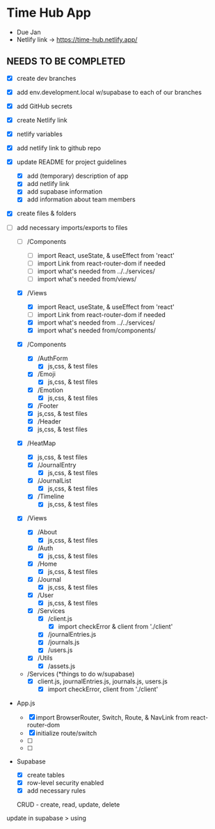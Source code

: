 # Time Hub App

- Due Jan
- Netlify link -> https://time-hub.netlify.app/

## NEEDS TO BE COMPLETED

- [x] create dev branches
- [x] add env.development.local w/supabase to each of our branches
- [x] add GitHub secrets
- [x] create Netlify link
- [x] netlify variables
- [x] add netlify link to github repo
- [x] update README for project guidelines
  - [x] add (temporary) description of app
  - [x] add netlify link
  - [x] add supabase information
  - [x] add information about team members

- [x] create files & folders
- [ ] add necessary imports/exports to files

  - [ ] /Components
    - [ ] import React, useState, & useEffect from 'react'
    - [ ] import Link from react-router-dom if needed
    - [ ] import what's needed from ../../services/
    - [ ] import what's needed from/views/
  - [x] /Views
    - [x] import React, useState, & useEffect from 'react'
    - [ ] import Link from react-router-dom if needed
    - [x] import what's needed from ../../services/
    - [x] import what's needed from/components/

  - [x] /Components
    - [x] /AuthForm
      - [x] js,css, & test files
    - [x] /Emoji
      - [x] js,css, & test files
    - [x] /Emotion
      - [x] js,css, & test files
    - [x] /Footer
     - [x] js,css, & test files
     - [x] /Header
      - [x] js,css, & test files
  - [x] /HeatMap
    - [x] js,css, & test files
    - [x] /JournalEntry
      - [x] js,css, & test files
    - [x] /JournalList
      - [x] js,css, & test files
    - [x] /Timeline
      - [x] js,css, & test files
  - [x] /Views

    - [x] /About
      - [x] js,css, & test files
    - [x] /Auth
      - [x] js,css, & test files
    - [x] /Home
      - [x] js,css, & test files
    - [x] /Journal
      - [x] js,css, & test files
    - [x] /User
      - [x] js,css, & test files

    - [x] /Services
      - [x] /client.js
        - [x] import checkError & client from './client'
      - [x] /journalEntries.js
      - [x] /journals.js
      - [x] /users.js

    - [x] /Utils
      - [x] /assets.js

  - /Services (\*things to do w/supabase)
    - [x] client.js, journalEntries.js, journals.js, users.js
      - [x] import checkError, client from './client'

- App.js

  - [x] import BrowserRouter, Switch, Route, & NavLink from react-router-dom
  - [x] initialize route/switch
  - [ ]
  - [ ]

- Supabase
  - [x] create tables
  - [x] row-level security enabled
  - [x] add necessary rules

  CRUD - create, read, update, delete

update in supabase > using 